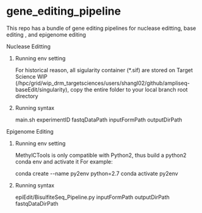 # gene_editing_pipeline
This repo has a bundle of gene editing pipelines for nuclease editting, base editing , and epigenome editing


Nuclease Editting

1. Running env setting
   
   For historical reason, all sigularity container (*.sif) are stored on Target Science WIP (/hpc/grid/wip_drm_targetsciences/users/shangl02/github/ampliseq-baseEdit/singularity), copy the entire folder to your local branch root directory

3. Running syntax

   main.sh experimentID fastqDataPath inputFormPath outputDirPath




Epigenome Editing

1. Running env setting
   
   MethylCTools is only compatible with Python2, thus build a python2 conda env and activate it
   For example:
   
    conda create --name py2env python=2.7
    conda activate py2env

3. Running syntax
   
   epiEdit/BisulfiteSeq_Pipeline.py inputFormPath outputDirPath fastqDataDirPath
 

